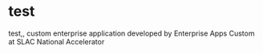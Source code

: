 # test
test,, custom enterprise application developed by  Enterprise Apps Custom  at  SLAC National Accelerator 
